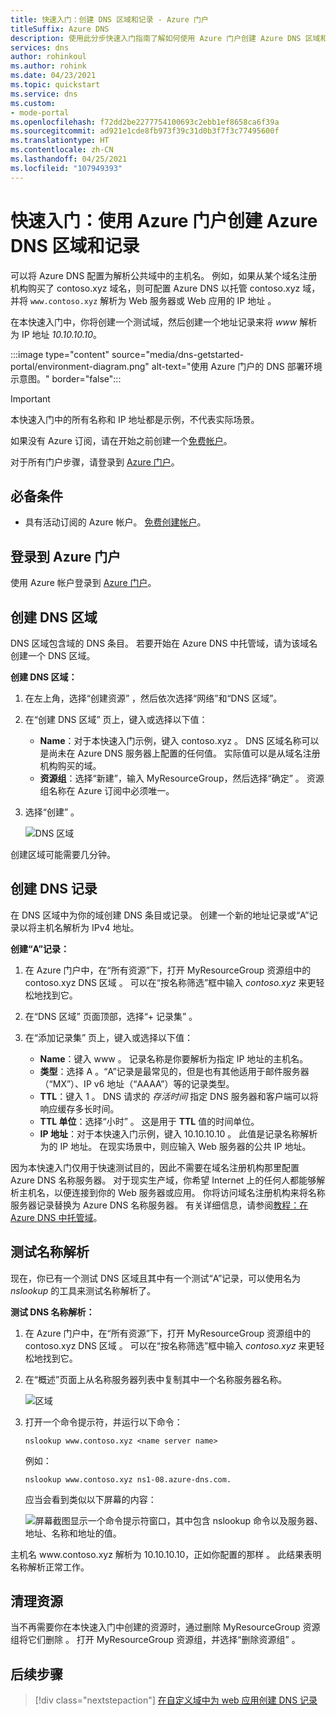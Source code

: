 ```yaml
---
title: 快速入门：创建 DNS 区域和记录 - Azure 门户
titleSuffix: Azure DNS
description: 使用此分步快速入门指南了解如何使用 Azure 门户创建 Azure DNS 区域和记录。
services: dns
author: rohinkoul
ms.author: rohink
ms.date: 04/23/2021
ms.topic: quickstart
ms.service: dns
ms.custom:
- mode-portal
ms.openlocfilehash: f72dd2be2277754100693c2ebb1ef8658ca6f39a
ms.sourcegitcommit: ad921e1cde8fb973f39c31d0b3f7f3c77495600f
ms.translationtype: HT
ms.contentlocale: zh-CN
ms.lasthandoff: 04/25/2021
ms.locfileid: "107949393"
---
```

# <a name="quickstart-create-an-azure-dns-zone-and-record-using-the-azure-portal"></a>快速入门：使用 Azure 门户创建 Azure DNS 区域和记录

可以将 Azure DNS 配置为解析公共域中的主机名。 例如，如果从某个域名注册机构购买了 contoso.xyz 域名，则可配置 Azure DNS 以托管 contoso.xyz 域，并将 `www.contoso.xyz` 解析为 Web 服务器或 Web 应用的 IP 地址    。

在本快速入门中，你将创建一个测试域，然后创建一个地址记录来将 *www* 解析为 IP 地址 *10.10.10.10*。

:::image type="content" source="media/dns-getstarted-portal/environment-diagram.png" alt-text="使用 Azure 门户的 DNS 部署环境示意图。" border="false":::

>[!IMPORTANT]
>本快速入门中的所有名称和 IP 地址都是示例，不代表实际场景。

<!---
You can also perform these steps using [Azure PowerShell](dns-getstarted-powershell.md) or the cross-platform [Azure CLI](dns-getstarted-cli.md).
--->

如果没有 Azure 订阅，请在开始之前创建一个[免费帐户](https://azure.microsoft.com/free/?WT.mc_id=A261C142F)。

对于所有门户步骤，请登录到 [Azure 门户](https://portal.azure.com)。

## <a name="prerequisites"></a>必备条件

- 具有活动订阅的 Azure 帐户。 [免费创建帐户](https://azure.microsoft.com/free/?WT.mc_id=A261C142F)。

## <a name="sign-in-to-the-azure-portal"></a>登录到 Azure 门户

使用 Azure 帐户登录到 [Azure 门户](https://portal.azure.com)。

## <a name="create-a-dns-zone"></a>创建 DNS 区域

DNS 区域包含域的 DNS 条目。 若要开始在 Azure DNS 中托管域，请为该域名创建一个 DNS 区域。 

**创建 DNS 区域：**

1. 在左上角，选择“创建资源”  ，然后依次选择“网络”和“DNS 区域”。  

1. 在“创建 DNS 区域”  页上，键入或选择以下值：

   - **Name**：对于本快速入门示例，键入 contoso.xyz  。 DNS 区域名称可以是尚未在 Azure DNS 服务器上配置的任何值。 实际值可以是从域名注册机构购买的域。
   - **资源组**：选择“新建”，输入 MyResourceGroup，然后选择“确定”    。 资源组名称在 Azure 订阅中必须唯一。 

1. 选择“创建”  。

   ![DNS 区域](./media/dns-getstarted-portal/openzone650.png)

创建区域可能需要几分钟。

## <a name="create-a-dns-record"></a>创建 DNS 记录

在 DNS 区域中为你的域创建 DNS 条目或记录。 创建一个新的地址记录或“A”记录以将主机名解析为 IPv4 地址。

**创建“A”记录：**

1. 在 Azure 门户中，在“所有资源”下，打开 MyResourceGroup 资源组中的 contoso.xyz DNS 区域    。 可以在“按名称筛选”框中输入 *contoso.xyz* 来更轻松地找到它。 

1. 在“DNS 区域”  页面顶部，选择“+ 记录集”  。

1. 在“添加记录集”  页上，键入或选择以下值：

   - **Name**：键入 www  。 记录名称是你要解析为指定 IP 地址的主机名。
   - **类型**：选择 A  。“A”记录是最常见的，但是也有其他适用于邮件服务器（“MX”）、IP v6 地址（“AAAA”）等的记录类型。 
   - **TTL**：键入 1  。 DNS 请求的 *存活时间* 指定 DNS 服务器和客户端可以将响应缓存多长时间。
   - **TTL 单位**：选择“小时”  。 这是用于 **TTL** 值的时间单位。 
   - **IP 地址**：对于本快速入门示例，键入 10.10.10.10  。 此值是记录名称解析为的 IP 地址。 在现实场景中，则应输入 Web 服务器的公共 IP 地址。

因为本快速入门仅用于快速测试目的，因此不需要在域名注册机构那里配置 Azure DNS 名称服务器。 对于现实生产域，你希望 Internet 上的任何人都能够解析主机名，以便连接到你的 Web 服务器或应用。 你将访问域名注册机构来将名称服务器记录替换为 Azure DNS 名称服务器。 有关详细信息，请参阅[教程：在 Azure DNS 中托管域](dns-delegate-domain-azure-dns.md#delegate-the-domain)。

## <a name="test-the-name-resolution"></a>测试名称解析

现在，你已有一个测试 DNS 区域且其中有一个测试“A”记录，可以使用名为 *nslookup* 的工具来测试名称解析了。 

**测试 DNS 名称解析：**

1. 在 Azure 门户中，在“所有资源”下，打开 MyResourceGroup 资源组中的 contoso.xyz DNS 区域    。 可以在“按名称筛选”框中输入 *contoso.xyz* 来更轻松地找到它。 

1. 在“概述”页面上从名称服务器列表中复制其中一个名称服务器名称。  

   ![区域](./media/dns-getstarted-portal/viewzonens500.png)

1. 打开一个命令提示符，并运行以下命令：

   ```
   nslookup www.contoso.xyz <name server name>
   ```

   例如：

   ```
   nslookup www.contoso.xyz ns1-08.azure-dns.com.
   ```

   应当会看到类似以下屏幕的内容：

   ![屏幕截图显示一个命令提示符窗口，其中包含 nslookup 命令以及服务器、地址、名称和地址的值。](media/dns-getstarted-portal/nslookup.PNG)

主机名 www\.contoso.xyz 解析为 10.10.10.10，正如你配置的那样   。 此结果表明名称解析正常工作。 

## <a name="clean-up-resources"></a>清理资源

当不再需要你在本快速入门中创建的资源时，通过删除 MyResourceGroup 资源组将它们删除  。 打开 MyResourceGroup 资源组，并选择“删除资源组”   。

## <a name="next-steps"></a>后续步骤

> [!div class="nextstepaction"]
> [在自定义域中为 web 应用创建 DNS 记录](./dns-web-sites-custom-domain.md)
